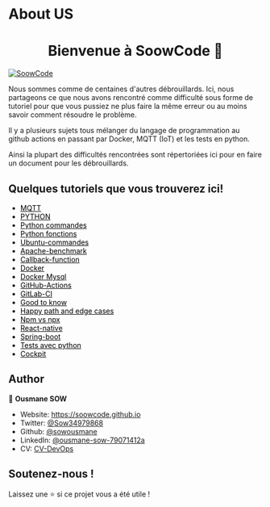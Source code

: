 # About US

<h1 align="center">Bienvenue à SoowCode 👋</h1>
<p>
  <a href="https://soowcode.github.io/" target="_blank">
    <img alt="SoowCode" src="https://img.shields.io/badge/website-yes-brightgreen.svg" />
  </a>
   
</p>

Nous sommes comme de centaines d'autres débrouillards. Ici, nous partageons ce que nous avons rencontré comme difficulté sous forme de tutoriel pour que vous pussiez ne plus faire la même erreur ou au moins savoir comment résoudre le problème.

Il y a plusieurs sujets tous mélanger du langage de programmation au github actions en passant par Docker, MQTT (IoT) et les tests en python.

Ainsi la plupart des difficultés rencontrées sont répertoriées ici pour en faire un document pour les débrouillards.

<h2> Quelques tutoriels que vous trouverez ici!</h2>

- <a  style="text-decoration: underline; color:black"  href="https://soowcode.github.io/MQTT/" >MQTT</a>
- <a  style="text-decoration: underline; color:black"  href="https://soowcode.github.io/python-/">PYTHON</a>
- <a  style="text-decoration: underline; color:black"  href="https://soowcode.github.io/python-commandes/">Python commandes</a>
- <a  style="text-decoration: underline; color:black"  href="https://soowcode.github.io/python-functions/">Python fonctions</a>
- <a  style="text-decoration: underline; color:black"  href="https://soowcode.github.io/Ubuntu-commandes/" >Ubuntu-commandes</a>
- <a  style="text-decoration: underline; color:black"  href="https://soowcode.github.io/apache-benchmark/">Apache-benchmark</a>
- <a  style="text-decoration: underline; color:black"  href="https://soowcode.github.io/callback-function/" >Callback-function</a>
- <a  style="text-decoration: underline; color:black"  href="https://soowcode.github.io/docker-/">Docker</a>
- <a  style="text-decoration: underline; color:black"  href="https://soowcode.github.io/docker-mysql/">Docker Mysql</a>
- <a  style="text-decoration: underline; color:black"  href="https://soowcode.github.io/github-actions/">GitHub-Actions</a>
- <a  style="text-decoration: underline; color:black"  href="https://soowcode.github.io/gitlab_ci/">GitLab-CI</a>
- <a  style="text-decoration: underline; color:black"  href="https://soowcode.github.io/good-to-know/">Good to know</a>
- <a  style="text-decoration: underline; color:black"  href="https://soowcode.github.io/happy-path-and-edge-cases/" >Happy path and edge cases</a>
- <a  style="text-decoration: underline; color:black"  href="https://soowcode.github.io/npm-vs-npx/">Npm vs npx</a>
- <a  style="text-decoration: underline; color:black"  href="https://soowcode.github.io/react-native/">React-native</a>
- <a  style="text-decoration: underline; color:black"  href="https://soowcode.github.io/spring-boot/" >Spring-boot</a>
- <a  style="text-decoration: underline; color:black"  href="https://soowcode.github.io/tests/">Tests avec python</a>
- <a  style="text-decoration: underline; color:black"  href="https://thanos.savoirguinee.com/cockpit/">Cockpit</a>


<h2> Author</h2>

👤 **Ousmane SOW**

- Website: https://soowcode.github.io
- Twitter: [@Sow34979868](https://twitter.com/Sow34979868)
- Github: [@sowousmane](https://github.com/sowousmane)
- LinkedIn: [@ousmane-sow-79071412a](https://www.linkedin.com/in/ousmane-sow-79071412a/)
- CV: [CV-DevOps](https://soowcode.github.io/files/cv/cv_ousmane.pdf)

<h2>Soutenez-nous !</h2>

Laissez une ⭐️ si ce projet vous a été utile !
